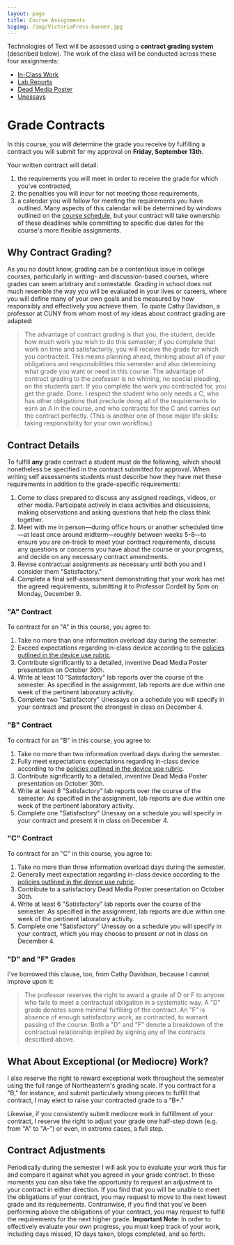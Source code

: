 ```yaml
---
layout: page
title: Course Assignments
bigimg: /img/VictoriaPress-banner.jpg
---
```


Technologies of Text will be assessed using a **contract grading system** (described below). The work of the class will be conducted across these four assignments:

+ [In-Class Work](/assignments/in-class)
+ [Lab Reports](/assignments/lab-reports)
+ [Dead Media Poster](/assignments/dead-media)
+ [Unessays](/assignments/unessay)

# Grade Contracts

In this course, you will determine the grade you receive by fulfilling a contract you will submit for my approval on **Friday, September 13th**. 

Your written contract will detail: 

1. the requirements you will meet in order to receive the grade for which you've contracted, 
2. the penalties you will incur for not meeting those requirements,
3. a calendar you will follow for meeting the requirements you have outlined. Many aspects of this calendar will be determined by windows outlined on the [course schedule](/schedule/), but your contract will take ownership of these deadlines while committing to specific due dates for the course's more flexible assignments. 

## Why Contract Grading?

As you no doubt know, grading can be a contentious issue in college courses, particularly in writing- and discussion-based courses, where grades can seem arbitrary and contestable. Grading in school does not much resemble the way you will be evaluated in your lives or careers, where you will define many of your own goals and be measured by how responsibly and effectively you achieve them. To quote Cathy Davidson, a professor at CUNY from whom most of my ideas about contract grading are adapted:

> The advantage of contract grading is that you, the student, decide how much work you wish to do this semester; if you complete that work on time and satisfactorily, you will receive the grade for which you contracted. This means planning ahead, thinking about all of your obligations and responsibilities this semester and also determining what grade you want or need in this course. The advantage of contract grading to the professor is no whining, no special pleading, on the students part. If you complete the work you contracted for, you get the grade. Done. I respect the student who only needs a C, who has other obligations that preclude doing all of the requirements to earn an A in the course, and who contracts for the C and carries out the contract perfectly. (This is another one of those major life skills: taking responsibility for your own workflow.)

## Contract Details

To fulfill **any** grade contract a student must do the following, which should nonetheless be specified in the contract submitted for approval. When writing self assessments students must describe how they have met these requirements in addition to the grade-specific requirements:

1. Come to class prepared to discuss any assigned readings, videos, or other media. Participate actively in class activities and discussions, making observations and asking questions that help the class think together. 
2. Meet with me in person—during office hours or another scheduled time—at least once around midterm—roughly between weeks 5-8—to ensure you are on-track to meet your contract requirements, discuss any questions or concerns you have about the course or your progress, and decide on any necessary contract amendments.
3. Revise contractual assignments as necessary until both you and I consider them "Satisfactory."
4. Complete a final self-assessment demonstrating that your work has met the agreed requirements, submitting it to Professor Cordell by 5pm on Monday, December 9.

### "A" Contract

To contract for an "A" in this course, you agree to:
 
1. Take no more than one information overload day during the semester. 
2. Exceed expectations regarding in-class device according to the [policies outlined in the device use rubric](/policies/). 
3. Contribute significantly to a detailed, inventive Dead Media Poster presentation on October 30th.
4. Write at least 10 "Satisfactory" lab reports over the course of the semester. As specified in the assignment, lab reports are due within one week of the pertinent laboratory activity.
5. Complete two "Satisfactory" Unessays on a schedule you will specify in your contract and present the strongest in class on December 4.

### "B" Contract

To contract for an "B" in this course, you agree to:

1. Take no more than two information overload days during the semester. 
2. Fully meet expectations expectations regarding in-class device according to the [policies outlined in the device use rubric](/policies/).
3. Contribute significantly to a detailed, inventive Dead Media Poster presentation on October 30th.
4. Write at least 8 "Satisfactory" lab reports over the course of the semester. As specified in the assignment, lab reports are due within one week of the pertinent laboratory activity.
5. Complete one "Satisfactory" Unessay on a schedule you will specify in your contract and present it in class on December 4.

### "C" Contract

To contract for an "C" in this course, you agree to:

1. Take no more than three information overload days during the semester. 
2. Generally meet expectation regarding in-class device according to the [policies outlined in the device use rubric](/policies/). 
3. Contribute to a satisfactory Dead Media Poster presentation on October 30th.
3. Write at least 6 "Satisfactory" lab reports over the course of the semester. As specified in the assignment, lab reports are due within one week of the pertinent laboratory activity.
4. Complete one "Satisfactory" Unessay on a schedule you will specify in your contract, which you may choose to present or not in class on December 4.

### "D" and "F" Grades

I've borrowed this clause, too, from Cathy Davidson, because I cannot improve upon it:

> The professor reserves the right to award a grade of D or F to anyone who fails to meet a contractual obligation in a systematic way. A "D" grade denotes some minimal fulfilling of the contract. An "F" is absence of enough satisfactory work, as contracted, to warrant passing of the course. Both a "D" and "F" denote a breakdown of the contractual relationship implied by signing any of the contracts described above.

## What About Exceptional (or Mediocre) Work?

I also reserve the right to reward exceptional work throughout the semester using the full range of Northeastern's grading scale. If you contract for a "B," for instance, and submit particularly strong pieces to fulfill that contract, I may elect to raise your contracted grade to a "B+."

Likewise, if you consistently submit mediocre work in fulfillment of your contract, I reserve the right to adjust your grade one half-step down (e.g. from "A" to "A-") or even, in extreme cases, a full step.

## Contract Adjustments

Periodically during the semester I will ask you to evaluate your work thus far and compare it against what you agreed in your grade contract. In these moments you can also take the opportunity to request an adjustment to your contract in either direction. If you find that you will be unable to meet the obligations of your contract, you may request to move to the next lowest grade and its requirements. Contrariwise, if you find that you've been performing above the obligations of your contract, you may request to fulfill the requirements for the next higher grade. **Important Note**: In order to effectively evaluate your own progress, you must keep track of your work, including days missed, IO days taken, blogs completed, and so forth.